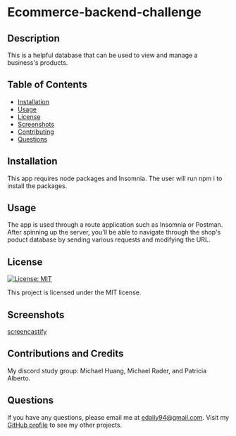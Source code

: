 # Ecommerce-backend-challenge

  ## Description
  
  This is a helpful database that can be used to view and manage a business's products.

  ## Table of Contents
  * [Installation](#installation)
  * [Usage](#usage)
  * [License](#license)
  * [Screenshots](#screenshots)
  * [Contributing](#contributing)
  * [Questions](#questions)
  
  ## Installation
  
  This app requires node packages and Insomnia. The user will run npm i to install the packages.

  ## Usage

  The app is used through a route application such as Insomnia or Postman. After spinning up the server,  you'll be able to navigate through the shop's poduct database by sending various requests and modifying the URL.

  ## License

  [![License: MIT](https://img.shields.io/badge/License-MIT-blue.svg)](https://opensource.org/licenses/MIT)
  
  This project is licensed under the MIT license.

   ## Screenshots
  [screencastify](https://drive.google.com/file/d/1mygdlxEtNWDy1h0TwVqUul7ygUv_XpM3/view)

  ## Contributions and Credits

  My discord study group: Michael Huang, Michael Rader, and Patricia Alberto.

  ## Questions

  If you have any questions, please email me at edaily94@gmail.com. Visit my [GitHub profile](https://github.com/ehmahdee) to see my other projects.
